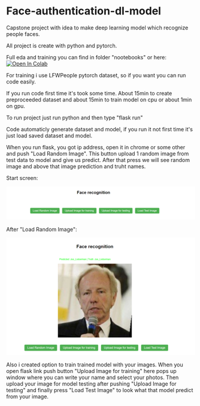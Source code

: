 # Face-authentication-dl-model

Capstone project with idea to make deep learning model which recognize people faces. 

All project is create with python and pytorch. 

Full eda and training you can find in folder "nootebooks" or here:
<a href="https://colab.research.google.com/drive/1XoR7gu7Sjf2JWswpjFXVbz-WOhCOKBV2?usp=sharing" target="_parent"><img src="https://colab.research.google.com/assets/colab-badge.svg" alt="Open In Colab"/></a>

For training i use LFWPeople pytorch dataset, so if you want you can run code easily.

If you run code first time it's took some time. About 15min to create preproceeded dataset and about 15min to train model on cpu or about 1min on gpu.

To run project just run python and then type "flask run"

Code automaticly generate dataset and model, if you run it not first time it's just load saved dataset and model.

When you run flask, you got ip address, open it in chrome or some other and push "Load Random Image". This button upload 1 random image from test data to model and give us predict. After that press we will see random image and above that image prediction and truht names.

Start screen:

![Start screen](images/1.png)

After "Load Random Image":

![Load Random Image](images/2.png)

Also i created option to train trained model with your images. When you open flask link push button "Upload Image for training" here pops up window where you can write your name and select your photos. Then upload your image for model testing after pushing "Upload Image for testing" and finally press "Load Test Image" to look what that model predict from your image.

